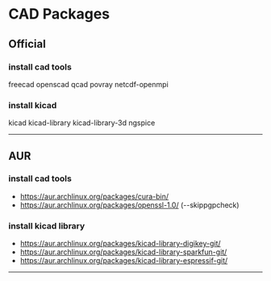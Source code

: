 # CAD Packages

## Official

### install cad tools
freecad openscad qcad
povray netcdf-openmpi

### install kicad
kicad kicad-library
kicad-library-3d ngspice

--------------------------------------------------------------------------------

## AUR

### install cad tools
- https://aur.archlinux.org/packages/cura-bin/
- https://aur.archlinux.org/packages/openssl-1.0/ (--skippgpcheck)

### install kicad library
- https://aur.archlinux.org/packages/kicad-library-digikey-git/
- https://aur.archlinux.org/packages/kicad-library-sparkfun-git/
- https://aur.archlinux.org/packages/kicad-library-espressif-git/

--------------------------------------------------------------------------------